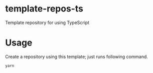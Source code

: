 # template-repos-ts

Template repository for using TypeScript

# Usage

Create a repository using this template; just runs following command.

```bash
yarn
```
